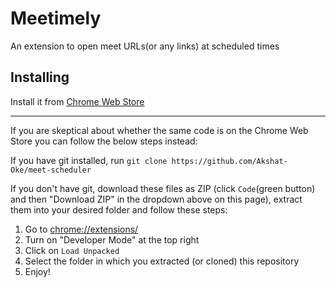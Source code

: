 # Meetimely

An extension to open meet URLs(or any links) at scheduled times

## Installing

Install it from [Chrome Web Store](https://chrome.google.com/webstore/detail/meetimely/aenhmmfelkmdlihmaiblnhdmfopmbonc?hl=en-GB&authuser=0)

------
If you are skeptical about whether the same code is on the Chrome Web Store you can follow the below steps instead:

If you have git installed, run `git clone https://github.com/Akshat-Oke/meet-scheduler`

If you don't have git, download these files as ZIP (click `Code`(green button) and then "Download ZIP" in the dropdown above on this page), extract them into your desired folder and follow these steps:

1. Go to [chrome://extensions/](chrome://extensions/)
2. Turn on "Developer Mode" at the top right
3. Click on `Load Unpacked`
4. Select the folder in which you extracted (or cloned) this repository
5. Enjoy!
